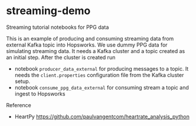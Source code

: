 # streaming-demo
Streaming tutorial notebooks for PPG data 

This is an example of producing and consuming streaming data from external Kafka topic into Hopsworks.
We use dummy PPG data for simulating streaming data. It needs a Kafka cluster and a topic created as an initial step. After the cluster is created run

 -  notebook `producer_data_external` for producing messages to a topic. It needs the `client.properties` configuration file from the Kafka cluster setup.
 - notebook `consume_ppg_data_external` for consuming stream a topic and ingest to Hopsworks

 Reference

- HeartPy https://github.com/paulvangentcom/heartrate_analysis_python
